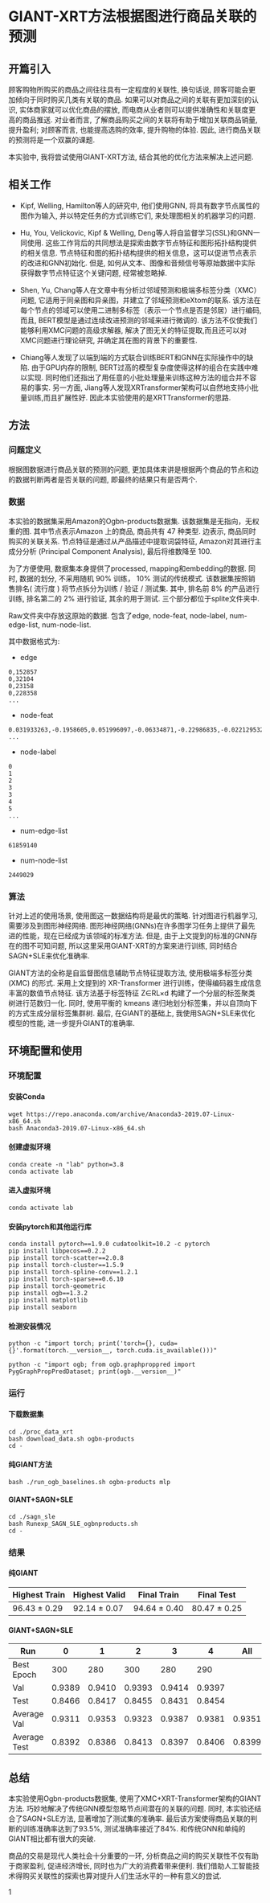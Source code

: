 # GIANT-XRT方法根据图进行商品关联的预测

## 开篇引入

顾客购物所购买的商品之间往往具有一定程度的关联性, 换句话说, 顾客可能会更加倾向于同时购买几类有关联的商品. 如果可以对商品之间的关联有更加深刻的认识, 实体商家就可以优化商品的摆放, 而电商从业者则可以提供准确性和关联度更高的商品推送. 对业者而言, 了解商品购买之间的关联将有助于增加关联商品销量, 提升盈利; 对顾客而言, 也能提高选购的效率, 提升购物的体验. 因此, 进行商品关联的预测将是一个双赢的课题.

本实验中, 我将尝试使用GIANT-XRT方法, 结合其他的优化方法来解决上述问题.

## 相关工作

- Kipf, Welling, Hamilton等人的研究中, 他们使用GNN, 将具有数字节点属性的图作为输入, 并以特定任务的方式训练它们, 来处理图相关的机器学习的问题.

- Hu, You, Velickovic, Kipf & Welling, Deng等人将自监督学习(SSL)和GNN一同使用. 这些工作背后的共同想法是探索由数字节点特征和图形拓扑结构提供的相关信息. 节点特征和图的拓扑结构提供的相关信息，这可以促进节点表示的改进和GNN初始化. 但是, 如何从文本、图像和音频信号等原始数据中实际获得数字节点特征这个关键问题, 经常被忽略掉.

- Shen, Yu, Chang等人在文章中有分析过邻域预测和极端多标签分类（XMC）问题, 它适用于同亲图和异亲图，并建立了邻域预测和eXtom的联系. 该方法在每个节点的邻域可以使用二进制多标签（表示一个节点是否是邻居）进行编码, 而且, BERT模型是通过连续改进预测的邻域来进行微调的. 该方法不仅使我们能够利用XMC问题的高级求解器, 解决了图无关的特征提取,而且还可以对XMC问题进行理论研究, 并确定其在图的背景下的重要性.

- Chiang等人发现了以端到端的方式联合训练BERT和GNN在实际操作中的缺陷. 由于GPU内存的限制, BERT过高的模型复杂度使得这样的组合在实践中难以实现. 同时他们还指出了用任意的小批处理量来训练这种方法的组合并不容易的事实.
另一方面, Jiang等人发现XRTransformer架构可以自然地支持小批量训练,而且扩展性好. 因此本实验使用的是XRTTransformer的思路.

## 方法

### 问题定义

根据图数据进行商品关联的预测的问题, 更加具体来讲是根据两个商品的节点和边的数据判断两者是否关联的问题, 即最终的结果只有是否两个.

### 数据

本实验的数据集采用Amazon的Ogbn-products数据集.
该数据集是无指向，无权重的图.
其中节点表示Amazon 上的商品, 商品共有 47 种类型. 边表示, 商品同时购买的关联关系.
节点特征是通过从产品描述中提取词袋特征, Amazon对其进行主成分分析 (Principal Component Analysis), 最后将维数降至 100.

为了方便使用, 数据集本身提供了processed, mapping和embedding的数据.
同时, 数据的划分, 不采用随机 90% 训练， 10% 测试的传统模式. 该数据集按照销售排名( 流行度 ) 将节点拆分为训练 / 验证 / 测试集. 其中, 排名前 8% 的产品进行训练, 排名第二的 2% 进行验证, 其余的用于测试. 三个部分都位于splite文件夹中.

Raw文件夹中存放这原始的数据. 包含了edge, node-feat, node-label, num-edge-list, num-node-list.

其中数据格式为:

- edge

```
0,152857
0,32104
0,23158
0,228358
...
```

- node-feat

```
0.031933263,-0.1958605,0.051996097,-0.06334871,-0.22986835,-0.022129532,0.40464723,-0.10793603,0.032561965,0.060270194,0.13269563,0.45855704,-0.09549294,0.2511796,-0.027464114,0.20436598,-0.065092035,0.28799063,0.015266046,0.13918501,-0.2739126,-0.1049344,-0.021357683,0.2757894,0.04562518,-0.31325325,-0.20204858,-0.2023845,-0.31768876,0.07928958,-0.10983908,0.21497923,-0.34562513,-0.22235885,-0.40740022,-0.10197799,-0.40941617,-0.0050209644,0.48593113,0.35642037,0.044606656,-0.0541052,0.14024858,0.32521355,0.021967093,-0.30192158,0.20702425,0.27723923,0.00012429977,0.21450363,-0.101871975,-0.014704957,0.44536516,-0.12549752,-0.08720419,-0.063674584,-0.08296194,-0.0387985,0.19938885,0.43433645,-0.15574497,0.10860939,-0.28591663,-0.7116335,-0.022232322,-0.116277166,-0.3184415,-0.05547596,0.030896178,0.3595624,0.2551715,0.21754548,0.21767096,-0.17638081,-0.013237791,-0.26136512,0.0062383697,0.16235061,-0.12374471,-0.13846652,-0.47884107,0.009011618,0.084543325,-0.25821444,-0.26492345,0.28033432,-0.22818153,0.08788001,-0.35572353,0.067761,-0.29939407,-0.18310812,0.50097805,0.40223902,0.11224879,-0.11269041,0.1417628,0.07669606,-0.3929545,-0.064784236
...
```

- node-label

```
0
1
2
3
3
4
5
...
```

- num-edge-list

```
61859140
```

- num-node-list

```
2449029
```

### 算法

针对上述的使用场景, 使用图这一数据结构将是最优的策略. 针对图进行机器学习, 需要涉及到图形神经网络. 图形神经网络(GNNs)在许多图学习任务上提供了最先进的性能，现在已经成为该领域的标准方法. 但是, 由于上文提到的标准的GNN存在的图不可知问题, 所以这里采用GIANT-XRT的方案来进行训练, 同时结合SAGN+SLE来优化准确率.

GIANT方法的全称是自监督图信息辅助节点特征提取方法, 使用极端多标签分类 (XMC) 的形式.  采用上文提到的 XR-Transformer 进行训练，使得编码器生成信息丰富的数值节点特征. 该方法基于标签特征 Z∈RL×d 构建了一个分层的标签聚类树进行范数归一化. 同时, 使用平衡的 kmeans 递归地划分标签集，并以自顶向下的方式生成分层标签集群树.
最后, 在GIANT的基础上, 我使用SAGN+SLE来优化模型的性能, 进一步提升GIANT的准确率.

## 环境配置和使用

### 环境配置

#### 安装Conda

```
wget https://repo.anaconda.com/archive/Anaconda3-2019.07-Linux-x86_64.sh
bash Anaconda3-2019.07-Linux-x86_64.sh
```

#### 创建虚拟环境

```
conda create -n "lab" python=3.8
conda activate lab
```

#### 进入虚拟环境

```
conda activate lab
```

#### 安装pytorch和其他运行库

```
conda install pytorch==1.9.0 cudatoolkit=10.2 -c pytorch
pip install libpecos==0.2.2
pip install torch-scatter==2.0.8
pip install torch-cluster==1.5.9
pip install torch-spline-conv==1.2.1
pip install torch-sparse==0.6.10
pip install torch-geometric
pip install ogb==1.3.2
pip install matplotlib
pip install seaborn
```

#### 检测安装情况

```
python -c "import torch; print('torch={}, cuda={}'.format(torch.__version__, torch.cuda.is_available()))"
```

```
python -c "import ogb; from ogb.graphproppred import PygGraphPropPredDataset; print(ogb.__version__)"
```

### 运行

#### 下载数据集

```
cd ./proc_data_xrt
bash download_data.sh ogbn-products
cd -
```

#### 纯GIANT方法

```
bash ./run_ogb_baselines.sh ogbn-products mlp
```

#### GIANT+SAGN+SLE

```
cd ./sagn_sle
bash Runexp_SAGN_SLE_ogbnproducts.sh
cd -
```

### 结果

#### 纯GIANT

|Highest Train | Highest Valid | Final Train | Final Test |
|---|---|---|---|
| 96.43 ± 0.29 | 92.14 ± 0.07 | 94.64 ± 0.40 | 80.47 ± 0.25 |

#### GIANT+SAGN+SLE

| Run| 0 | 1 | 2 | 3 | 4 | All |
|---|---|---|---|---|---|---|
| Best Epoch | 300 | 280 | 300 | 280 | 290 |
| Val | 0.9389 | 0.9410 | 0.9393 | 0.9414 | 0.9397 |
| Test | 0.8466 | 0.8417 | 0.8455 | 0.8431 | 0.8454 |  
| Average Val | 0.9311 | 0.9353 | 0.9323 | 0.9387 | 0.9381 | 0.9351 |  
| Average Test | 0.8392 | 0.8386 | 0.8413 | 0.8397 | 0.8406 | 0.8399 |

## 总结

本实验使用Ogbn-products数据集, 使用了XMC+XRT-Transformer架构的GIANT方法. 巧妙地解决了传统GNN模型忽略节点间潜在的关联的问题. 同时, 本实验还结合了SAGN+SLE方法, 显著增加了测试集的准确率. 最后该方案使得商品关联的判断的训练准确率达到了93.5%, 测试准确率接近了84%. 和传统GNN和单纯的GIANT相比都有很大的突破.

商品的交易是现代人类社会十分重要的一环, 分析商品之间的购买关联性不仅有助于商家盈利, 促进经济增长, 同时也为广大的消费着带来便利. 我们借助人工智能技术得购买关联性的探索也算对提升人们生活水平的一种有意义的尝试.

1
